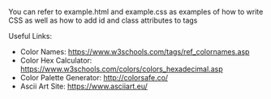 You can refer to example.html and example.css as examples of how to write CSS as well as how to add id and class attributes to tags

Useful Links:
- Color Names: https://www.w3schools.com/tags/ref_colornames.asp
- Color Hex Calculator: https://www.w3schools.com/colors/colors_hexadecimal.asp
- Color Palette Generator: http://colorsafe.co/
- Ascii Art Site: https://www.asciiart.eu/
